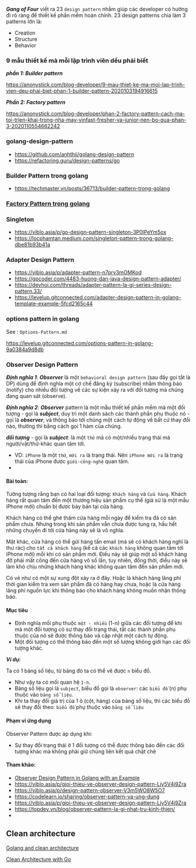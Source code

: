 ***Gang of Four*** viết ra 23 `design pattern` nhằm giúp các developer có hướng đi rõ ràng để thiết kế phần mềm hoàn chỉnh. 23 design patterns chia làm 3 patterns lớn là:
- Creation
- Structure
- Behavior

### 9 mẫu thiết kế mà mỗi lập trình viên dều phải biết

***phần 1: Builder pattern***

https://anonystick.com/blog-developer/9-mau-thiet-ke-ma-moi-lap-trinh-vien-deu-phai-biet-phan-1-builder-pattern-2020103194916615

***Phần 2: Factory pattern***

https://anonystick.com/blog-developer/phan-2-factory-pattern-cach-ma-toi-trien-khai-trong-nha-may-vinfast-fresher-va-junior-nen-bo-qua-phan-3-2020110554662242

### golang-design-pattern

- https://github.com/anhthii/golang-design-pattern
- https://refactoring.guru/design-patterns/go

### Builder Pattern trong golang

- https://techmaster.vn/posts/36713/builder-pattern-trong-golang


### [Factory Pattern trong golang](https://github.com/mtchuyen/Golang-Tips/blob/master/Go-Pattern/Factory-Pattern.md)


### Singleton
- https://viblo.asia/p/go-design-pattern-singleton-3P0lPeYm5ox
- https://locphamtan.medium.com/singleton-pattern-trong-golang-dbe81b93b41a


### Adapter Design Pattern

- https://viblo.asia/p/adapter-pattern-n7prv3mOMKod
- https://gpcoder.com/4483-huong-dan-java-design-pattern-adapter/
- https://devhoi.com/threads/adapter-pattern-la-gi-series-design-pattern.33/
- https://levelup.gitconnected.com/adapter-design-pattern-in-golang-template-example-5fcd2165c44

### options pattern in golang

See : `Options-Pattern.md`

https://levelup.gitconnected.com/options-pattern-in-golang-9a0384a9d8db

### Observer Design Pattern
***Định nghĩa 1***: ***Observer*** là một `behavioral design pattern` (sau đây gọi tắt là DP) dùng để định nghĩa một cơ chế đăng ký (subscribe) nhằm thông báo (notify) cho nhiều đối tượng về các sự kiện xảy ra với đối tượng mà chúng đang quan sát (observe).

***Định nghĩa 2***: ***Observer*** pattern là một mẫu thiết kế phần mềm mà một đối tượng - gọi là ***subject***, duy trì một danh sách các thành phần phụ thuộc nó - gọi là ***observer***, và thông báo tới chúng một cách tự động về bất cứ thay đổi nào, thường thì bằng cách gọi 1 hàm của chúng.

***đối tượng*** - gọi là ***subject***: là một `thứ` mà có một/nhiều trạng thái mà người/vật/thứ-khác quan tâm tới.
- VD: `iPhone` là một `thứ`, `mới ra` là trạng thái. Nên `iPhone mới ra` là trạng thái của iPhone được `giới-công-nghệ` quan tâm.
- 
#### Bài toàn:
Tưởng tượng rằng bạn có hai loại đối tượng: `Khách hàng` và `Cửa hàng`. Khách hàng rất quan tâm đến một thương hiệu sản phẩm cụ thể (giả sử là một mẫu iPhone mới) chuẩn bị được bày bán tại cửa hàng.

Khách hàng có thể ghé thăm cửa hàng mỗi ngày để kiểm tra đã có sản phẩm chưa. Nhưng trong khi sản phẩm vẫn chưa được tung ra, hầu hết những chuyến đi tới cửa hàng này sẽ là vô nghĩa.

Mặt khác, cửa hàng có thể gửi hàng tấn email (mà sẽ có khách hàng nghĩ là thư rác) cho `tất cả khách hàng` (kể cả các `khách hàng` không quan tâm tới iPhone mới) mỗi khi có sản phẩm mới. Điều này sẽ giúp một số khách hàng đỡ phải mất công đến cửa hàng vô số lần, tuy nhiên, đồng thời, điều này sẽ làm khó chịu những khách hàng khác không quan tâm đến sản phẩm mới.

Có vẻ như có một sự xung đột xảy ra ở đây. Hoặc là khách hàng lãng phí thời gian kiểm tra xem sản phẩm đã có hàng hay chưa, hoặc là cửa hàng lãng phí nguồn lực khi thông báo cho khách hàng không muốn nhận thông báo.

#### Mục tiêu
- Định nghĩa mối phụ thuộc `một - nhiều` (1-n) giữa các đối tượng để khi mà một đối tượng có sự thay đổi trạng thái, tất các thành phần phụ thuộc của nó sẽ được thông báo và cập nhật một cách tự động.
- Một đối tượng có thể thông báo đến một số lượng không giới hạn các đối tượng khác.

***Ví dụ:***

Ta có 1 bảng số liệu, từ bảng đó ta có thể vẽ được `n` biểu đồ.
- Như vậy ta có mối quan hệ `1-n`.
- Bảng số liệu gọi là `subject`, biểu đồ gọi là `observer`: các `biểu đồ` (n) phụ thuộc vào `bảng số liệu`.
- Khi ta thay đổi giá trị của 1 ô (cột, hàng) của bảng số liệu, thì các biểu đồ sẽ thay đổi theo: `biểu đồ` phụ thuộc vào `bảng số liệu`

#### Phạm vi ứng dụng
Observer Pattern được áp dụng khi:
- Sự thay đổi trạng thái ở 1 đối tượng có thể được thông báo đến các đối tượng khác mà không phải giữ chúng liên kết quá chặt chẽ

#### Tham khảo:
- [Observer Design Pattern in Golang with an Example](https://levelup.gitconnected.com/observer-design-pattern-in-golang-with-an-example-6c24898059b1)
- https://viblo.asia/p/gioi-thieu-ve-observer-design-pattern-Ljy5V4j9Zra
- https://viblo.asia/p/design-pattern-observer-V3m5WO8W5O7
- https://codelearn.io/sharing/observer-pattern-va-ung-dung
- https://viblo.asia/p/gioi-thieu-ve-observer-design-pattern-Ljy5V4j9Zra
- https://topdev.vn/blog/observer-pattern-la-gi-nhat-tru-kinh-thien/
- [rất dài]: https://toihocdesignpattern.com/head-first-design-patterns-tieng-viet-chuong-2-observer-pattern.html

## Clean architecture

[Golang and clean architecture](https://itnext.io/golang-and-clean-architecture-19ae9aae5683)

[Clean Architecture with Go](https://medium.com/@martinezdelariva/clean-architecture-with-go-60feb7aac3f8)

